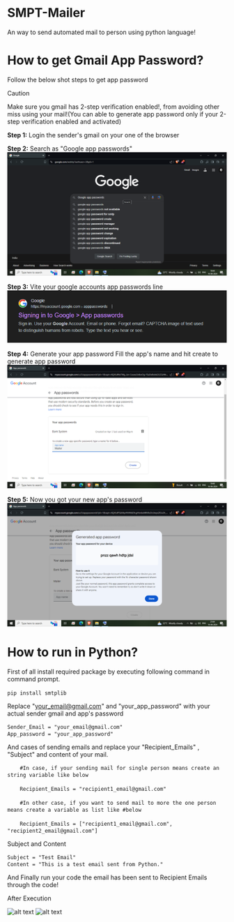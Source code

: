 # SMPT-Mailer
An way to send automated mail to person using python language!


# How to get Gmail App Password?
Follow the below shot steps to get app password

> [!CAUTION] 
> Make sure you gmail has 2-step verification enabled!, from avoiding other miss using your mail!(You can able to generate app password only if your 2-step verification enabled and activated)

**Step 1:** Login the sender's gmail on your one of the browser


**Step 2:** Search as "Google app passwords"
![alt text](image.png)


**Step 3:** Vite your google accounts app passwords line
![alt text](image-1.png)


**Step 4:** Generate your app password
Fill the app's name and hit create to generate app password
![alt text](image-2.png)


**Step 5:** Now you got your new app's password 
![alt text](image-3.png)

# How to run in Python?

First of all install required package by executing following command in command prompt.

```pip install smtplib```

Replace "your_email@gmail.com" and "your_app_password" with your actual sender gmail and app's password

```
Sender_Email = "your_email@gmail.com"
App_password = "your_app_password"
```
And cases of sending emails and replace your "Recipient_Emails" , "Subject" and content of your mail.


```
    #In case, if your sending mail for single person means create an string variable like below

    Recipient_Emails = "recipient1_email@gmail.com"

    #In other case, if you want to send mail to more the one person means create a variable as list like #below

    Recipient_Emails = ["recipient1_email@gmail.com", "recipient2_email@gmail.com"]
```

Subject and Content

```
Subject = "Test Email"
Content = "This is a test email sent from Python."
```

And Finally run your code the email has been sent to Recipient Emails through the code!

After Execution

![alt text](image-4.png)
![alt text](image-5.png)

